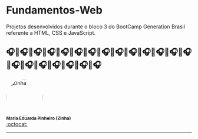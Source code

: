 # Fundamentos-Web
Projetos desenvolvidos durante o bloco 3 do BootCamp Generation Brasil referente a HTML, CSS e JavaScript.

🎧🦩🎧🦩🎧🦩🎧🦩🎧🦩🎧🦩🎧🦩🎧🦩🎧🦩🎧🦩🎧🦩🎧🦩🎧🦩🎧🦩🎧🦩🎧🦩🎧🦩🎧🦩🎧🦩🎧🦩🎧
----------------------------------------------------------------------------------------------------------------------------------------------

 <td align="center"><a href="https://www.linkedin.com/in/maria-eduarda-pinheiro-feitosa-652220186/"><img style="border-radius: 50%;" src="https://avatars.githubusercontent.com/u/85180010?v=4" width="100px;" alt="Zinha"/><br /><sub><b>Maria Eduarda Pinheiro (Zinha)</b></sub></a><br /><a href="https://github.com/devzinha" title="Desenvolvedor FullStack Java Jr.">:octocat:</a></td> 
   




----------------------------------------------------------------------------------------------------------------------------------------------
